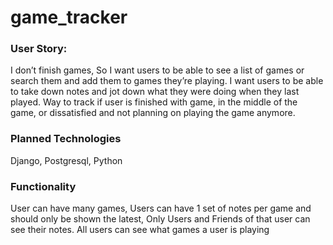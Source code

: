 # game_tracker


### User Story:
I don’t finish games, So I want users to be able to see a list of games or search them and add them to games they’re playing. I want users to be able to take down notes and jot down what they were doing when they last played. Way to track if user is finished with game, in the middle of the game, or dissatisfied and not planning on playing the game anymore.

### Planned Technologies
Django, Postgresql, Python

### Functionality
User can have many games, Users can have 1 set of notes per game and should only be shown the latest, Only Users and Friends of that user can see their notes. All users can see what games a user is playing

